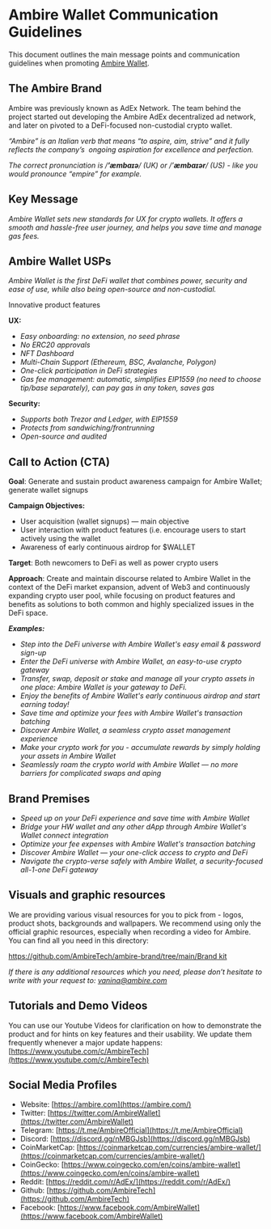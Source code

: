 # Ambire Wallet Communication Guidelines

This document outlines the main message points and communication guidelines when promoting [Ambire Wallet](https://www.ambire.com/).

## **The Ambire Brand**

Ambire was previously known as AdEx Network. The team behind the project started out developing the Ambire AdEx decentralized ad network, and later on pivoted to a DeFi-focused non-custodial crypto wallet.

*“Ambire” is an Italian verb that means “to aspire, aim, strive” and it fully reflects the company’s  ongoing aspiration for excellence and perfection.*

*The correct pronunciation is /**’æmbaɪə**/ (UK) or /’**æmbaɪər**/ (US) - like you would pronounce “empire” for example.*

## **Key Message**

*Ambire Wallet sets new standards for UX for crypto wallets. It offers a smooth and hassle-free user journey, and helps you save time and manage gas fees.*

## **Ambire Wallet USPs**

*Ambire Wallet is the first DeFi wallet that combines power, security and ease of use, while also being open-source and non-custodial.*

Innovative product features

**UX:**

- *Easy onboarding: no extension, no seed phrase*
- *No ERC20 approvals*
- *NFT Dashboard*
- *Multi-Chain Support (Ethereum, BSC, Avalanche, Polygon)*
- *One-click participation in DeFi strategies*
- *Gas fee management: automatic, simplifies EIP1559 (no need to choose tip/base separately), can pay gas in any token, saves gas*

**Security:**

- *Supports both Trezor and Ledger, with EIP1559*
- *Protects from sandwiching/frontrunning*
- *Open-source and audited*

## Call to Action (CTA)

**Goal**: Generate and sustain product awareness campaign for Ambire Wallet; generate wallet signups

**Campaign Objectives:**

- User acquisition (wallet signups) — main objective
- User interaction with product features (i.e. encourage users to start actively using the wallet
- Awareness of early continuous airdrop for $WALLET

**Target**: Both newcomers to DeFi as well as power crypto users

**Approach**: Create and maintain discourse related to Ambire Wallet in the context of the DeFi market expansion, advent of Web3 and continuously expanding crypto user pool, while focusing on product features and benefits as solutions to both common and highly specialized issues in the DeFi space.

***Examples:***

- *Step into the DeFi universe with Ambire Wallet's easy email & password sign-up*
- *Enter the DeFi universe with Ambire Wallet, an easy-to-use crypto gateway*
- *Transfer, swap, deposit or stake and manage all your crypto assets in one place: Ambire Wallet is your gateway to DeFi.*
- *Enjoy the benefits of Ambire Wallet's early continuous airdrop and start earning today!*
- *Save time and optimize your fees with Ambire Wallet's transaction batching*
- *Discover Ambire Wallet, a seamless crypto asset management experience*
- *Make your crypto work for you - accumulate rewards by simply holding your assets in Ambire Wallet*
- *Seamlessly roam the crypto world with Ambire Wallet — no more barriers for complicated swaps and aping*

## Brand Premises

- *Speed up on your DeFi experience and save time with Ambire Wallet*
- *Bridge your HW wallet and any other dApp through Ambire Wallet's Wallet connect integration*
- *Optimize your fee expenses with Ambire Wallet's transaction batching*
- *Discover Ambire Wallet — your one-click access to crypto and DeFi*
- *Navigate the crypto-verse safely with Ambire Wallet, a security-focused all-1-one DeFi gateway*

## Visuals and graphic resources

We are providing various visual resources for you to pick from - logos, product shots, backgrounds and wallpapers. We recommend using only the official graphic resources, especially when recording a video for Ambire. You can find all you need in this directory:

[https://github.com/AmbireTech/ambire-brand/tree/main/Brand kit](https://github.com/AmbireTech/ambire-brand/tree/main/Brand%20kit)

*If there is any additional resources which you need, please don’t hesitate to write with your request to: vanina@ambire.com*

## Tutorials and Demo Videos

You can use our Youtube Videos for clarification on how to demonstrate the product and for hints on key features and their usability. We update them frequently whenever a major update happens: [https://www.youtube.com/c/AmbireTech](https://www.youtube.com/c/AmbireTech)

## Social Media Profiles

- Website: [https://ambire.com](https://ambire.com/)
- Twitter: [https://twitter.com/AmbireWallet](https://twitter.com/AmbireWallet)
- Telegram: [https://t.me/AmbireOfficial](https://t.me/AmbireOfficial)
- Discord: [https://discord.gg/nMBGJsb](https://discord.gg/nMBGJsb)
- CoinMarketCap: [https://coinmarketcap.com/currencies/ambire-wallet/](https://coinmarketcap.com/currencies/ambire-wallet/)
- CoinGecko: [https://www.coingecko.com/en/coins/ambire-wallet](https://www.coingecko.com/en/coins/ambire-wallet)
- Reddit: [https://reddit.com/r/AdEx/](https://reddit.com/r/AdEx/)
- Github: [https://github.com/AmbireTech](https://github.com/AmbireTech)
- Facebook: [https://www.facebook.com/AmbireWallet](https://www.facebook.com/AmbireWallet)
